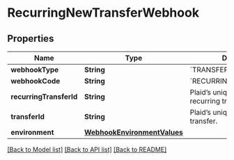 # RecurringNewTransferWebhook

## Properties
Name | Type | Description | Notes
------------ | ------------- | ------------- | -------------
**webhookType** | **String** | &#x60;TRANSFER&#x60; | 
**webhookCode** | **String** | &#x60;RECURRING_NEW_TRANSFER&#x60; | 
**recurringTransferId** | **String** | Plaid’s unique identifier for a recurring transfer. | 
**transferId** | **String** | Plaid’s unique identifier for a transfer. | 
**environment** | [**WebhookEnvironmentValues**](WebhookEnvironmentValues.md) |  | 

[[Back to Model list]](../README.md#documentation-for-models) [[Back to API list]](../README.md#documentation-for-api-endpoints) [[Back to README]](../README.md)


